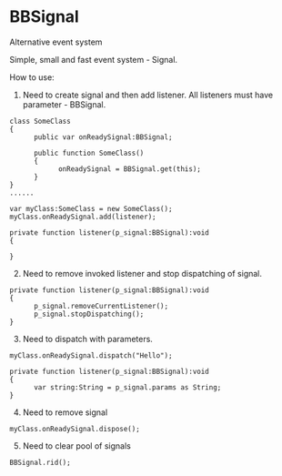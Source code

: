 BBSignal
========

Alternative event system

Simple, small and fast event system - Signal.

How to use:

1) Need to create signal and then add listener.
All listeners must have parameter - BBSignal.

```actionscript3
class SomeClass
{
      public var onReadySignal:BBSignal;
      
      public function SomeClass()
      {
            onReadySignal = BBSignal.get(this);  
      }
}
......

var myClass:SomeClass = new SomeClass();
myClass.onReadySignal.add(listener);

private function listener(p_signal:BBSignal):void
{

}

```

2) Need to remove invoked listener and stop dispatching of signal.

```actionscript3
private function listener(p_signal:BBSignal):void
{
      p_signal.removeCurrentListener();
      p_signal.stopDispatching();
}

```

3) Need to dispatch with parameters.

```actionscript3
myClass.onReadySignal.dispatch("Hello");

private function listener(p_signal:BBSignal):void
{
      var string:String = p_signal.params as String;
}
```

4) Need to remove signal
```actionscript3
myClass.onReadySignal.dispose();
```

5) Need to clear pool of signals
```actionscript3
BBSignal.rid();
```
